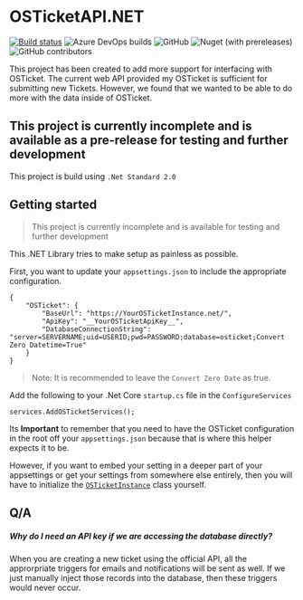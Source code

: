 # OSTicketAPI.NET

[![Build status](https://dev.azure.com/DotNetEvolved/OSTicketAPI.NET/_apis/build/status/OSTicketAPI.NET-ASP.NET%20Core-CI)](https://dev.azure.com/DotNetEvolved/OSTicketAPI.NET/_build/latest?definitionId=3) ![Azure DevOps builds](https://img.shields.io/azure-devops/build/dotnetevolved/a2092f90-85c9-4044-b29a-4a24109f72ee/3.svg) ![GitHub](https://img.shields.io/github/license/joshuagarrison27/osticketapi.net.svg?style=popout) ![Nuget (with prereleases)](https://img.shields.io/nuget/vpre/OSTicketAPI.NET.svg?style=popout) ![GitHub contributors](https://img.shields.io/github/contributors/joshuagarrison27/OSTicketAPI.NET.svg?style=popout)

This project has been created to add more support for interfacing with OSTicket. The current web API provided my OSTicket is sufficient for submitting new Tickets. However, we found that we wanted to be able to do more with the data inside of OSTicket.

## __This project is currently incomplete and is available as a pre-release for testing and further development__

This project is build using `.Net Standard 2.0`

## Getting started

> This project is currently incomplete and is available for testing and further development

This .NET Library tries to make setup as painless as possible.

First, you want to update your `appsettings.json` to include the appropriate configuration.

~~~
{
    "OSTicket": {
        "BaseUrl": "https://YourOSTicketInstance.net/",
        "ApiKey": "__YourOSTicketApiKey__",
        "DatabaseConnectionString": "server=SERVERNAME;uid=USERID;pwd=PASSWORD;database=osticket;Convert Zero Datetime=True"
    }
}
~~~

> Note: It is recommended to leave the `Convert Zero Date` as true.

Add the following to your .Net Core `startup.cs` file in the `ConfigureServices`

~~~
services.AddOSTicketServices();
~~~

Its __Important__ to remember that you need to have the OSTicket configuration in the root off your `appsettings.json` because that is where this helper expects it to be.

However, if you want to embed your setting in a deeper part of your appsettings or get your settings from somewhere else entirely, then you will have to initialize the [`OSTicketInstance`](OSTicketAPI.NET/OSTicketInstance.cs) class yourself.


## Q/A

##### Why do I need an API key if we are accessing the database directly?

When you are creating a new ticket using the official API, all the approrpriate triggers for emails and notifications will be sent as well. If we just manually inject those records into the database, then these triggers would never occur.
